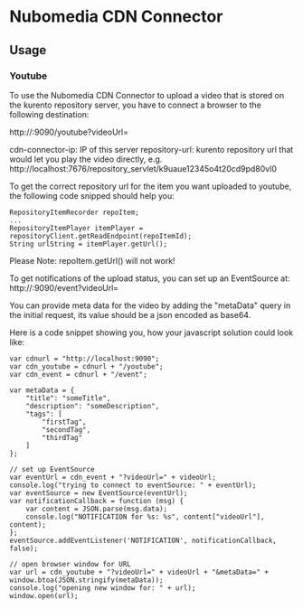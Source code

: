 # Nubomedia CDN Connector

## Usage
### Youtube
To use the Nubomedia CDN Connector to upload a video that is stored on the kurento repository server, you have to connect a browser to the following destination:

http://<cdn-connector-ip>:9090/youtube?videoUrl=<repository-url>

cdn-connector-ip: IP of this server
repository-url: kurento repository url that would let you play the video directly,
e.g. http://localhost:7676/repository_servlet/k9uaue12345o4t20cd9pd80vl0

To get the correct repository url for the item you want uploaded to youtube, the following code snipped should help you:

```
RepositoryItemRecorder repoItem;
...
RepositoryItemPlayer itemPlayer = repositoryClient.getReadEndpoint(repoItemId);
String urlString = itemPlayer.getUrl();
```

Please Note: repoItem.getUrl() will not work!

To get notifications of the upload status, you can set up an EventSource at: http://<cdn-connector-ip>:9090/event?videoUrl=<repository-url>

You can provide meta data for the video by adding the "metaData" query in the initial request, its value should be a json encoded as base64.

Here is a code snippet showing you, how your javascript solution could look like:

```
var cdnurl = "http://localhost:9090";
var cdn_youtube = cdnurl + "/youtube";
var cdn_event = cdnurl + "/event";

var metaData = {
    "title": "someTitle",
    "description": "someDescription",
    "tags": [
        "firstTag",
        "secondTag",
        "thirdTag"
    ]
};

// set up EventSource
var eventUrl = cdn_event + "?videoUrl=" + videoUrl;
console.log("trying to connect to eventSource: " + eventUrl);
var eventSource = new EventSource(eventUrl);
var notificationCallback = function (msg) {
    var content = JSON.parse(msg.data);
    console.log("NOTIFICATION for %s: %s", content["videoUrl"], content);
};
eventSource.addEventListener('NOTIFICATION', notificationCallback, false);

// open browser window for URL
var url = cdn_youtube + "?videoUrl=" + videoUrl + "&metaData=" + window.btoa(JSON.stringify(metaData));
console.log("opening new window for: " + url);
window.open(url);
```